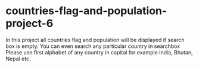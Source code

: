 # countries-flag-and-population-project-6
In this project all countries flag and population will be displayed if search box is empty.
You can even search any particular country in searchbox
Please use first alphabet of any country in capital for example India, Bhutan, Nepal etc.
